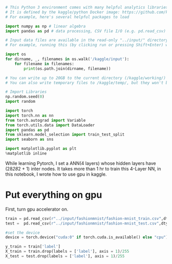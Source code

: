 ```python
# This Python 3 environment comes with many helpful analytics libraries installed
# It is defined by the kaggle/python Docker image: https://github.com/kaggle/docker-python
# For example, here's several helpful packages to load

import numpy as np # linear algebra
import pandas as pd # data processing, CSV file I/O (e.g. pd.read_csv)

# Input data files are available in the read-only "../input/" directory
# For example, running this (by clicking run or pressing Shift+Enter) will list all files under the input directory

import os
for dirname, _, filenames in os.walk('/kaggle/input'):
    for filename in filenames:
        print(os.path.join(dirname, filename))

# You can write up to 20GB to the current directory (/kaggle/working/) that gets preserved as output when you create a version using "Save & Run All" 
# You can also write temporary files to /kaggle/temp/, but they won't be saved outside of the current session
```
```python
# Import Libraries
np.random.seed(0) 
import random

import torch
import torch.nn as nn
from torch.autograd import Variable
from torch.utils.data import DataLoader
import pandas as pd
from sklearn.model_selection import train_test_split
import seaborn as sns

import matplotlib.pyplot as plt
%matplotlib inline
```
While learning Pytorch, I set a ANN(4 layers) whose hidden layers have (28*28*2 + 1) inter nodes. It takes more than 1 hr to train this 4-Layer NN, in this notebook, I wrote how to use gpu in kaggle.

# Put everything on gpu

First, turn gpu accelerator on.
```python
train = pd.read_csv(r"../input/fashionmnist/fashion-mnist_train.csv",dtype = np.float32)
test =  pd.read_csv(r"../input/fashionmnist/fashion-mnist_test.csv",dtype = np.float32)
```
```python
#set the device
device = torch.device("cuda:0" if torch.cuda.is_available() else "cpu")
```
```python
y_train = train['label']
X_train = train.drop(labels = ['label'], axis = 1)/255 
X_test = test.drop(labels = ['label'], axis = 1)/255
```



